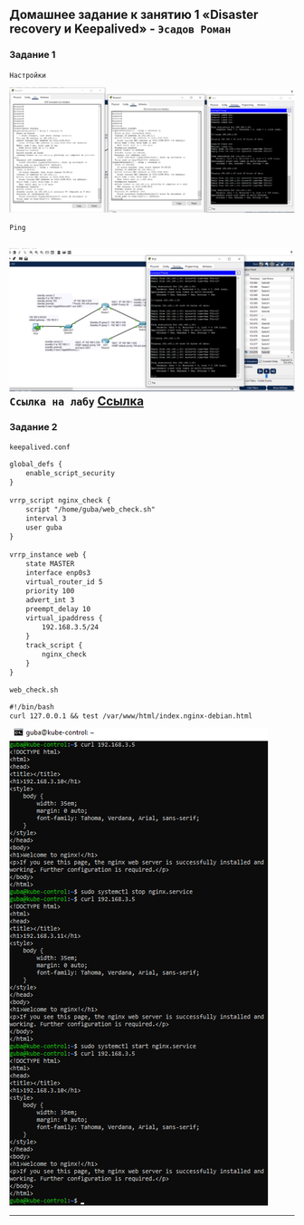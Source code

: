 Домашнее задание к занятию 1 «Disaster recovery и Keepalived» - `Эсадов Роман`
---
### Задание 1
`Настройки`

![HSRP](https://github.com/BeastieBoy93/sflt-homeworks/blob/main/HSRP.png)

`Ping`

![HSRP](https://github.com/BeastieBoy93/sflt-homeworks/blob/main/HSRP2.png)
`Ссылка на лабу`
[Ссылка](https://github.com/BeastieBoy93/sflt-homeworks/blob/a90fa3e74bccd8d2f2e182792903a76f2fcd0786/hsrp_advanced.pkt)
---

### Задание 2
`keepalived.conf`
```
global_defs {
    enable_script_security
}

vrrp_script nginx_check {
    script "/home/guba/web_check.sh"
    interval 3
    user guba
}

vrrp_instance web {
    state MASTER
    interface enp0s3
    virtual_router_id 5
    priority 100
    advert_int 3
    preempt_delay 10
    virtual_ipaddress {
        192.168.3.5/24
    }
    track_script {
        nginx_check
    }
}
```
`web_check.sh`
```
#!/bin/bash
curl 127.0.0.1 && test /var/www/html/index.nginx-debian.html
```
![HSRP](https://github.com/BeastieBoy93/sflt-homeworks/blob/main/keepalived.png)

---
